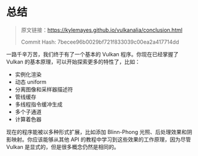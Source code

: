 # 总结

> 原文链接：<https://kylemayes.github.io/vulkanalia/conclusion.html>
>
> Commit Hash: 7becee96b0029bf721f833039c00ea2a417714dd

一路千辛万苦，我们终于有了一个基本的 Vulkan 程序。你现在已经掌握了 Vulkan 的基本原理，可以开始探索更多的特性了，比如：
* 实例化渲染
* 动态 uniform
* 分离图像和采样器描述符
* 管线缓存
* 多线程指令缓冲生成
* 多个子通道
* 计算着色器

现在的程序能被以多种形式扩展，比如添加 Blinn-Phong 光照、后处理效果和阴影映射。你应该能够从其他 API 的教程中学习到这些效果的工作原理，因为尽管 Vulkan 是显式的，但是很多概念仍然是相同的。

